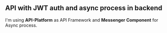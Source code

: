 ## API with JWT auth and async process in backend

I'm using **API-Platform** as API Framework and **Messenger Component** for Async process.
